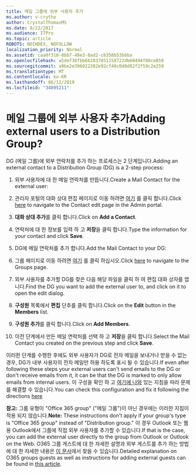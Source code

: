 ```yaml
---
title: 메일 그룹에 외부 사용자 추가
ms.author: v-crytho
author: CrystalThomasMS
ms.date: 8/22/2017
ms.audience: ITPro
ms.topic: article
ROBOTS: NOINDEX, NOFOLLOW
localization_priority: Normal
ms.assetid: caa0f310-0bb7-48e3-8ad2-cb358b53bbba
ms.openlocfilehash: a5def36fbb662037851158722db60494f00ce850
ms.sourcegitcommit: a9be2e396022382e92cf40c0d0d82f2f59c2e259
ms.translationtype: MT
ms.contentlocale: ko-KR
ms.lasthandoff: 06/12/2019
ms.locfileid: "34895211"
---
```

# <a name="adding-external-users-to-a-distribution-group"></a><span data-ttu-id="1dc51-102">메일 그룹에 외부 사용자 추가</span><span class="sxs-lookup"><span data-stu-id="1dc51-102">Adding external users to a Distribution Group?</span></span>

<span data-ttu-id="1dc51-103">DG (메일 그룹)에 외부 연락처를 추가 하는 프로세스는 2 단계입니다.</span><span class="sxs-lookup"><span data-stu-id="1dc51-103">Adding an external contact to a Distribution Group (DG) is a 2-step process:</span></span>
  
1. <span data-ttu-id="1dc51-104">외부 사용자에 대 한 메일 연락처를 만듭니다.</span><span class="sxs-lookup"><span data-stu-id="1dc51-104">Create a Mail Contact for the external user:</span></span>
    
1. <span data-ttu-id="1dc51-105">관리자 포털의 대화 상대 편집 페이지로 이동 하려면 [여기](https://admin.microsoft.com/adminportal/home#/Contact) 를 클릭 합니다.</span><span class="sxs-lookup"><span data-stu-id="1dc51-105">Click [here](https://admin.microsoft.com/adminportal/home#/Contact) to navigate to the Contact edit page in the Admin portal.</span></span> 
    
2. <span data-ttu-id="1dc51-106">**대화 상대 추가**를 클릭 합니다.</span><span class="sxs-lookup"><span data-stu-id="1dc51-106">Click on **Add a Contact**.</span></span>
    
3. <span data-ttu-id="1dc51-107">연락처에 대 한 정보를 입력 하 고 **저장**을 클릭 합니다.</span><span class="sxs-lookup"><span data-stu-id="1dc51-107">Type the information for your contact and click **Save**.</span></span>
    
2. <span data-ttu-id="1dc51-108">DG에 메일 연락처를 추가 합니다.</span><span class="sxs-lookup"><span data-stu-id="1dc51-108">Add the Mail Contact to your DG:</span></span>
    
1. <span data-ttu-id="1dc51-109">그룹 페이지로 이동 하려면 [여기](https://admin.microsoft.com/adminportal/home#/groups) 를 클릭 하십시오.</span><span class="sxs-lookup"><span data-stu-id="1dc51-109">Click [here](https://admin.microsoft.com/adminportal/home#/groups) to navigate to the Groups page.</span></span> 
    
2. <span data-ttu-id="1dc51-110">외부 사용자를 추가할 DG를 찾은 다음 해당 파일을 클릭 하 여 편집 대화 상자를 엽니다.</span><span class="sxs-lookup"><span data-stu-id="1dc51-110">Find the DG you want to add the external user to, and click on it to open the edit dialog.</span></span>
    
3. <span data-ttu-id="1dc51-111">**구성원** 목록에서 **편집** 단추를 클릭 합니다.</span><span class="sxs-lookup"><span data-stu-id="1dc51-111">Click on the **Edit** button in the **Members** list.</span></span> 
    
4. <span data-ttu-id="1dc51-112">**구성원 추가**를 클릭 합니다.</span><span class="sxs-lookup"><span data-stu-id="1dc51-112">Click on **Add Members**.</span></span>
    
5. <span data-ttu-id="1dc51-113">이전 단계에서 만든 메일 연락처를 선택 하 고 **저장**을 클릭 합니다.</span><span class="sxs-lookup"><span data-stu-id="1dc51-113">Select the Mail Contact you created on the previous step and click **Save**.</span></span>
    
<span data-ttu-id="1dc51-114">이러한 단계를 수행한 후에도 외부 사용자가 DG로 전자 메일을 보내거나 받을 수 없는 경우, DG가 내부 사용자의 전자 메일만 허용 하도록 표시 될 수 있습니다.</span><span class="sxs-lookup"><span data-stu-id="1dc51-114">If even after following these steps your external users can't send emails to the DG or don't receive emails from it, it can be that the DG is marked to only allow emails from internal users.</span></span> <span data-ttu-id="1dc51-115">이 구성을 확인 하 고 [여기에 나와](https://support.office.com/article/Fix-email-delivery-issues-for-error-code-5-7-133-in-Office-365-991abc19-7756-438f-abcb-39f69b80f284.aspx) 있는 지침을 따라 문제를 해결할 수 있습니다.</span><span class="sxs-lookup"><span data-stu-id="1dc51-115">You can check this configuration and fix it following the directions [here](https://support.office.com/article/Fix-email-delivery-issues-for-error-code-5-7-133-in-Office-365-991abc19-7756-438f-abcb-39f69b80f284.aspx)</span></span>
  
 <span data-ttu-id="1dc51-116">**참고:** 그룹 유형이 "Office 365 group" ("메일 그룹")이 아닌 경우에는 이러한 지침이 적용 되지 않습니다.</span><span class="sxs-lookup"><span data-stu-id="1dc51-116">**Note:** These instructions don't apply if your group's type is "Office 365 group" instead of "Distribution group."</span></span> <span data-ttu-id="1dc51-117">이 경우 Outlook 또는 웹용 Outlook에서 그룹에 직접 외부 사용자를 추가할 수 있습니다.</span><span class="sxs-lookup"><span data-stu-id="1dc51-117">If that is the case, you can add the external user directly to the group from Outlook or Outlook on the Web.</span></span> <span data-ttu-id="1dc51-118">O365 그룹 게스트에 대 한 자세한 설명과 외부 게스트를 추가 하는 방법에 대 한 자세한 내용은 [이 문서](https://support.office.com/article/Guest-access-in-Office-365-Groups-bfc7a840-868f-4fd6-a390-f347bf51aff6.aspx)에서 찾을 수 있습니다.</span><span class="sxs-lookup"><span data-stu-id="1dc51-118">Detailed explanation on O365 groups guests as well as instructions for adding external guests can be found in [this article](https://support.office.com/article/Guest-access-in-Office-365-Groups-bfc7a840-868f-4fd6-a390-f347bf51aff6.aspx).</span></span>
  